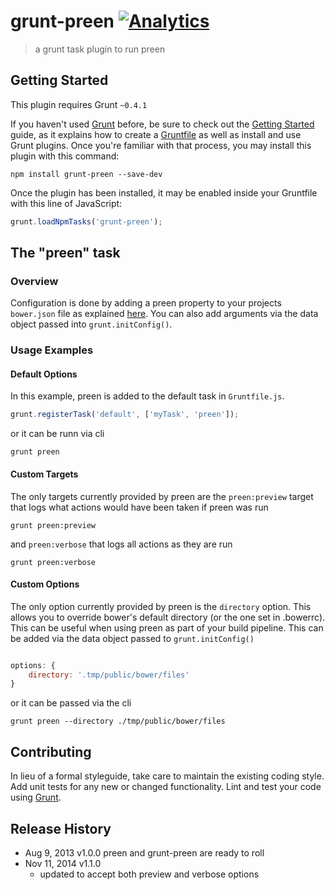 # grunt-preen [![Analytics](https://ga-beacon.appspot.com/UA-40041520-3/grunt-preen/readme)](https://github.com/igrigorik/ga-beacon)

> a grunt task plugin to run preen

## Getting Started
This plugin requires Grunt `~0.4.1`

If you haven't used [Grunt](http://gruntjs.com/) before, be sure to check out the [Getting Started](http://gruntjs.com/getting-started) guide, as it explains how to create a [Gruntfile](http://gruntjs.com/sample-gruntfile) as well as install and use Grunt plugins. Once you're familiar with that process, you may install this plugin with this command:

```shell
npm install grunt-preen --save-dev
```

Once the plugin has been installed, it may be enabled inside your Gruntfile with this line of JavaScript:

```js
grunt.loadNpmTasks('grunt-preen');
```

## The "preen" task

### Overview
Configuration is done by adding a preen property to your projects `bower.json` file as explained [here](https://github.com/BradDenver/Preen#configuration). You can also add arguments via the data object passed into `grunt.initConfig()`.


### Usage Examples

#### Default Options
In this example, preen is added to the default task in `Gruntfile.js`.

```js
grunt.registerTask('default', ['myTask', 'preen']);
```
or it can be runn via cli

```shell
grunt preen
```

#### Custom Targets
The only targets currently provided by preen are the `preen:preview` target that logs what actions would have been taken if preen was run

```shell
grunt preen:preview
```

and `preen:verbose` that logs all actions as they are run

```shell
grunt preen:verbose
```

#### Custom Options
The only option currently provided by preen is the `directory` option. This allows you to override bower's default directory (or the one set in .bowerrc). This can be useful when using preen as part of your build pipeline. This can be added via the data object passed to `grunt.initConfig()`

```javascript

options: {
	directory: '.tmp/public/bower/files'
}

```

or it can be passed via the cli

```shell
grunt preen --directory ./tmp/public/bower/files
```

## Contributing
In lieu of a formal styleguide, take care to maintain the existing coding style. Add unit tests for any new or changed functionality. Lint and test your code using [Grunt](http://gruntjs.com/).

## Release History
* Aug 9, 2013 v1.0.0
  preen and grunt-preen are ready to roll
* Nov 11, 2014 v1.1.0
  * updated to accept both preview and verbose options

